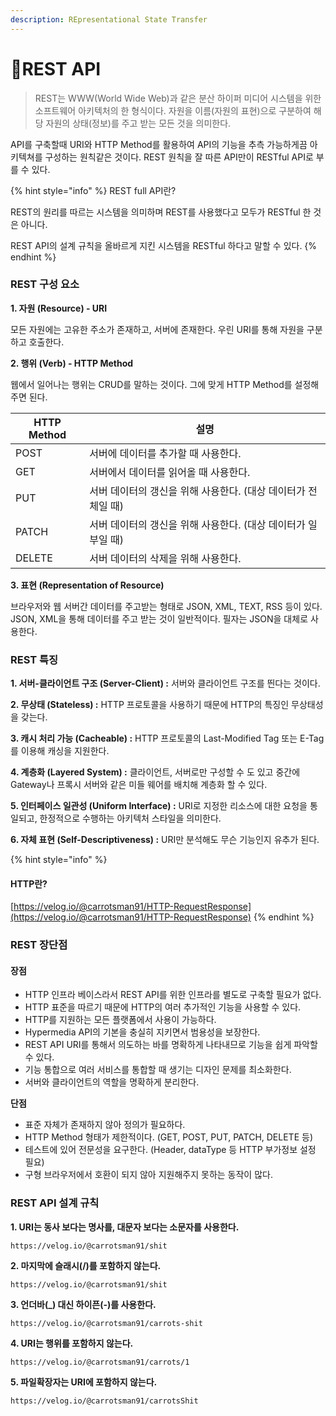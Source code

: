 ```yaml
---
description: REpresentational State Transfer
---
```


# REST API

> REST는 WWW(World Wide Web)과 같은 분산 하이퍼 미디어 시스템을 위한 소프트웨어 아키텍처의 한 형식이다. 자원을 이름(자원의 표현)으로 구분하여 해당 자원의 상태(정보)를 주고 받는 모든 것을 의미한다.

API를 구축할때 URI와 HTTP Method를 활용하여 API의 기능을 추측 가능하게끔 아키텍쳐를 구성하는 원칙같은 것이다. REST 원칙을 잘 따른 API만이 RESTful API로 부를 수 있다.&#x20;

{% hint style="info" %}
REST full API란?

REST의 원리를 따르는 시스템을 의미하며 REST를 사용했다고 모두가 RESTful 한 것은 아니다.&#x20;

REST API의 설계 규칙을 올바르게 지킨 시스템을 RESTful 하다고 말할 수 있다.
{% endhint %}

### REST 구성 요소

**1. 자원 (Resource) - URI**

모든 자원에는 고유한 주소가 존재하고, 서버에 존재한다. 우린 URI를 통해 자원을 구분하고 호출한다.

**2. 행위 (Verb) - HTTP Method**

웹에서 일어나는 행위는 CRUD를 말하는 것이다. 그에 맞게 HTTP Method를 설정해주면 된다.

| HTTP Method | 설명                                   |
| ----------- | ------------------------------------ |
| POST        | 서버에 데이터를 추가할 때 사용한다.                 |
| GET         | 서버에서 데이터를 읽어올 때 사용한다.                |
| PUT         | 서버 데이터의 갱신을 위해 사용한다. (대상 데이터가 전체일 때) |
| PATCH       | 서버 데이터의 갱신을 위해 사용한다. (대상 데이터가 일부일 때) |
| DELETE      | 서버 데이터의 삭제을 위해 사용한다.                 |

**3. 표현 (Representation of Resource)**

브라우저와 웹 서버간 데이터를 주고받는 형태로 JSON, XML, TEXT, RSS 등이 있다. JSON, XML을 통해 데이터를 주고 받는 것이 일반적이다. 필자는 JSON을 대체로 사용한다.

### REST 특징

**1. 서버-클라이언트 구조 (Server-Client) :** 서버와 클라이언트 구조를 띈다는 것이다.

**2. 무상태 (Stateless) :** HTTP 프로토콜을 사용하기 때문에 HTTP의 특징인 무상태성을 갖는다.

**3. 캐시 처리 가능 (Cacheable) :** HTTP 프로토콜의 Last-Modified Tag 또는 E-Tag를 이용해 캐싱을 지원한다.

**4. 계층화 (Layered System) :** 클라이언트, 서버로만 구성할 수 도 있고 중간에 Gateway나 프록시 서버와 같은 미들 웨어를 배치해 계층화 할 수 있다.

**5. 인터페이스 일관성 (Uniform Interface) :** URI로 지정한 리소스에 대한 요청을 통일되고, 한정적으로 수행하는 아키텍처 스타일을 의미한다.

**6. 자체 표현 (Self-Descriptiveness) :** URI만 분석해도 무슨 기능인지 유추가 된다.

{% hint style="info" %}
#### HTTP란?

[https://velog.io/@carrotsman91/HTTP-RequestResponse](https://velog.io/@carrotsman91/HTTP-RequestResponse)
{% endhint %}

### REST 장단점 <a href="#rest" id="rest"></a>

#### **장점** <a href="#rest" id="rest"></a>

* HTTP 인프라 베이스라서 REST API를 위한 인프라를 별도로 구축할 필요가 없다.
* HTTP 표준을 따르기 때문에 HTTP의 여러 추가적인 기능을 사용할 수 있다.
* HTTP를 지원하는 모든 플랫폼에서 사용이 가능하다.
* Hypermedia API의 기본을 충실히 지키면서 범용성을 보장한다.
* REST API URI를 통해서 의도하는 바를 명확하게 나타내므로 기능을 쉽게 파악할 수 있다.
* 기능 통합으로 여러 서비스를 통합할 때 생기는 디자인 문제를 최소화한다.
* 서버와 클라이언트의 역할을 명확하게 분리한다.

**단점**

* 표준 자체가 존재하지 않아 정의가 필요하다.
* HTTP Method 형태가 제한적이다. (GET, POST, PUT, PATCH, DELETE 등)
* 테스트에 있어 전문성을 요구한다. (Header, dataType 등 HTTP 부가정보 설정 필요)
* 구형 브라우저에서 호환이 되지 않아 지원해주지 못하는 동작이 많다.



### REST API 설계 규칙 <a href="#rest-api" id="rest-api"></a>

**1. URI는 동사 보다는 명사를, 대문자 보다는 소문자를 사용한다.**

```
https://velog.io/@carrotsman91/shit
```

**2. 마지막에 슬래시(/)를 포함하지 않는다.**

```
https://velog.io/@carrotsman91/shit
```

**3. 언더바(\_) 대신 하이픈(-)를 사용한다.**

```
https://velog.io/@carrotsman91/carrots-shit
```

**4. URI는 행위를 포함하지 않는다.**

```
https://velog.io/@carrotsman91/carrots/1
```

**5. 파일확장자는 URI에 포함하지 않는다.**

```
https://velog.io/@carrotsman91/carrotsShit
```

